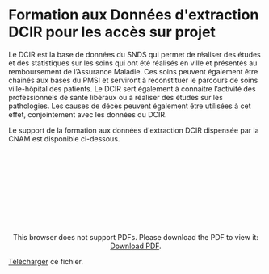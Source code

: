 # Formation aux Données d'extraction DCIR pour les accès sur projet
<!-- SPDX-License-Identifier: MPL-2.0 -->
Le DCIR est la base de données du SNDS qui permet de réaliser des études et des statistiques sur les soins qui ont été réalisés en ville et présentés au remboursement de l’Assurance Maladie. Ces soins peuvent également être chainés aux bases du PMSI et serviront à reconstituer le parcours de soins ville-hôpital des patients. Le DCIR sert également à connaitre l’activité des professionnels de santé libéraux ou à réaliser des études sur les pathologies. Les causes de décès peuvent également être utilisées à cet effet, conjointement avec les données du DCIR.

Le support de la formation aux données d'extraction DCIR dispensée par la CNAM est disponible ci-dessous.

<p style="text-align: center;">
<object data="https://documentation-snds.health-data-hub.fr/files/Cnam/2020-06-19_CNAM-donnees-extraction-pour-acces-sur-projet-mai-2020-VF_MLP-2.0.pdf" type="application/pdf" width="500px" height="450px">
    <embed src="https://documentation-snds.health-data-hub.fr/files/Cnam/2020-06-19_CNAM-donnees-extraction-pour-acces-sur-projet-mai-2020-VF_MLP-2.0.pdf" type="application/pdf">
        <p>This browser does not support PDFs. Please download the PDF to view it: <a href="https://documentation-snds.health-data-hub.fr/files/Cnam/2020-06-19_CNAM-donnees-extraction-pour-acces-sur-projet-mai-2020-VF_MLP-2.0.pdf">Download PDF</a>.</p>
    </embed>
</object>
</p>

[Télécharger](https://documentation-snds.health-data-hub.fr/files/Cnam/2020-06-19_CNAM-donnees-extraction-pour-acces-sur-projet-mai-2020-VF_MLP-2.0.pdf) ce fichier.